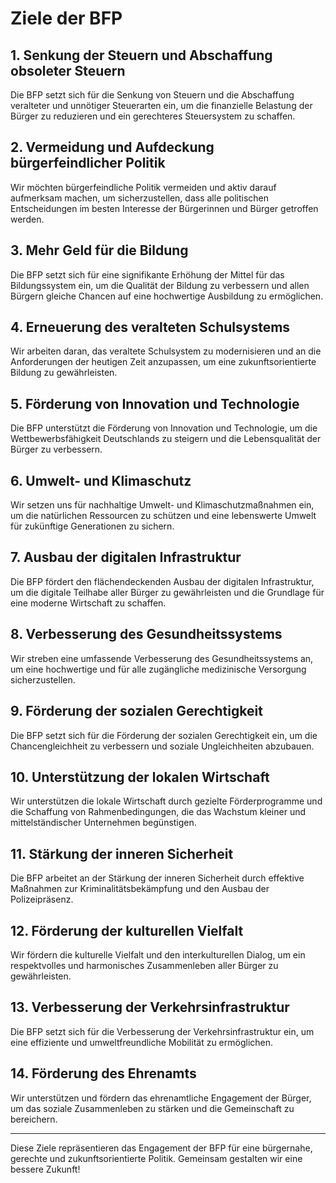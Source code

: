 # Ziele der BFP

## 1. Senkung der Steuern und Abschaffung obsoleter Steuern

Die BFP setzt sich für die Senkung von Steuern und die Abschaffung veralteter und unnötiger Steuerarten ein, um die finanzielle Belastung der Bürger zu reduzieren und ein gerechteres Steuersystem zu schaffen.

## 2. Vermeidung und Aufdeckung bürgerfeindlicher Politik

Wir möchten bürgerfeindliche Politik vermeiden und aktiv darauf aufmerksam machen, um sicherzustellen, dass alle politischen Entscheidungen im besten Interesse der Bürgerinnen und Bürger getroffen werden.

## 3. Mehr Geld für die Bildung

Die BFP setzt sich für eine signifikante Erhöhung der Mittel für das Bildungssystem ein, um die Qualität der Bildung zu verbessern und allen Bürgern gleiche Chancen auf eine hochwertige Ausbildung zu ermöglichen.

## 4. Erneuerung des veralteten Schulsystems

Wir arbeiten daran, das veraltete Schulsystem zu modernisieren und an die Anforderungen der heutigen Zeit anzupassen, um eine zukunftsorientierte Bildung zu gewährleisten.

## 5. Förderung von Innovation und Technologie

Die BFP unterstützt die Förderung von Innovation und Technologie, um die Wettbewerbsfähigkeit Deutschlands zu steigern und die Lebensqualität der Bürger zu verbessern.

## 6. Umwelt- und Klimaschutz

Wir setzen uns für nachhaltige Umwelt- und Klimaschutzmaßnahmen ein, um die natürlichen Ressourcen zu schützen und eine lebenswerte Umwelt für zukünftige Generationen zu sichern.

## 7. Ausbau der digitalen Infrastruktur

Die BFP fördert den flächendeckenden Ausbau der digitalen Infrastruktur, um die digitale Teilhabe aller Bürger zu gewährleisten und die Grundlage für eine moderne Wirtschaft zu schaffen.

## 8. Verbesserung des Gesundheitssystems

Wir streben eine umfassende Verbesserung des Gesundheitssystems an, um eine hochwertige und für alle zugängliche medizinische Versorgung sicherzustellen.

## 9. Förderung der sozialen Gerechtigkeit

Die BFP setzt sich für die Förderung der sozialen Gerechtigkeit ein, um die Chancengleichheit zu verbessern und soziale Ungleichheiten abzubauen.

## 10. Unterstützung der lokalen Wirtschaft

Wir unterstützen die lokale Wirtschaft durch gezielte Förderprogramme und die Schaffung von Rahmenbedingungen, die das Wachstum kleiner und mittelständischer Unternehmen begünstigen.

## 11. Stärkung der inneren Sicherheit

Die BFP arbeitet an der Stärkung der inneren Sicherheit durch effektive Maßnahmen zur Kriminalitätsbekämpfung und den Ausbau der Polizeipräsenz.

## 12. Förderung der kulturellen Vielfalt

Wir fördern die kulturelle Vielfalt und den interkulturellen Dialog, um ein respektvolles und harmonisches Zusammenleben aller Bürger zu gewährleisten.

## 13. Verbesserung der Verkehrsinfrastruktur

Die BFP setzt sich für die Verbesserung der Verkehrsinfrastruktur ein, um eine effiziente und umweltfreundliche Mobilität zu ermöglichen.

## 14. Förderung des Ehrenamts

Wir unterstützen und fördern das ehrenamtliche Engagement der Bürger, um das soziale Zusammenleben zu stärken und die Gemeinschaft zu bereichern.

---

Diese Ziele repräsentieren das Engagement der BFP für eine bürgernahe, gerechte und zukunftsorientierte Politik. Gemeinsam gestalten wir eine bessere Zukunft!
